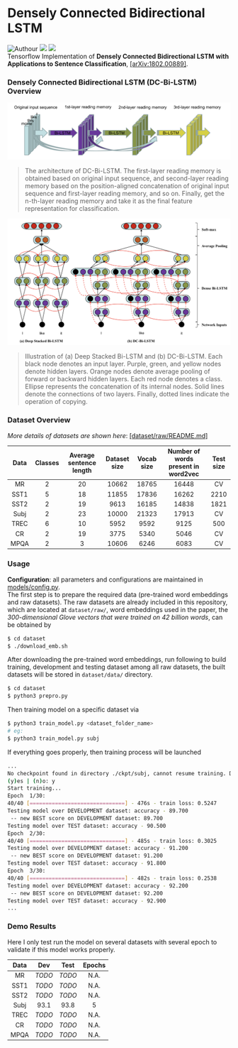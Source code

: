 # Densely Connected Bidirectional LSTM
![Authour](https://img.shields.io/badge/Author-Zhang%20Hao%20(Isaac%20Changhau)-blue.svg) ![](https://img.shields.io/badge/Python-3.6-brightgreen.svg) ![](https://img.shields.io/badge/TensorFlow-1.4.0-yellowgreen.svg)  
Tensorflow Implementation of **Densely Connected Bidirectional LSTM with Applications to Sentence Classification**, [[arXiv:1802.00889]](https://arxiv.org/pdf/1802.00889.pdf).

### Densely Connected Bidirectional LSTM (DC-Bi-LSTM) Overview
![model_graph_1](/docs/model_graph_1.png)
> The architecture of DC-Bi-LSTM. The first-layer reading memory is obtained based on original input sequence, and second-layer reading memory based on the position-aligned concatenation of original input sequence and first-layer reading memory, and so on. Finally, get the n-th-layer reading memory and take it as the final feature representation for classification.

![model_graph_2](/docs/model_graph_2.png)
> Illustration of (a) Deep Stacked Bi-LSTM and (b) DC-Bi-LSTM. Each black node denotes an input layer. Purple, green, and yellow nodes denote hidden layers. Orange nodes denote average pooling of forward or backward hidden layers. Each red node denotes a class. Ellipse represents the concatenation of its internal nodes. Solid lines denote the connections of two layers. Finally, dotted lines indicate the operation of copying.

### Dataset Overview
*More details of datasets are shown here*: [[dataset/raw/README.md]](/dataset/raw)

**Data** | Classes | Average sentence length | Dataset size | Vocab size | Number of words present in word2vec | Test size
:---: | :---: | :---: | :---: | :---: | :---: | :---:
MR | 2 | 20 | 10662 | 18765 | 16448 | CV
SST1 | 5 | 18 | 11855 | 17836 | 16262 | 2210
SST2 | 2 | 19 | 9613 | 16185 | 14838 | 1821
Subj | 2 | 23 | 10000 | 21323 | 17913 | CV
TREC | 6 | 10 | 5952 | 9592 | 9125 | 500
CR | 2 | 19 | 3775 | 5340 | 5046 | CV
MPQA | 2 | 3 | 10606 | 6246 | 6083 | CV

### Usage
**Configuration**: all parameters and configurations are maintained in [models/config.py](/models/config.py).  
The first step is to prepare the required data (pre-trained word embeddings and raw datasets). The raw datasets are already included in this repository, which are located at `dataset/raw/`, word embeddings used in the paper, the _300-dimensional Glove vectors that were trained on 42 billion words_, can be obtained by
```bash
$ cd dataset
$ ./download_emb.sh
```
After downloading the pre-trained word embeddings, run following to build training, development and testing dataset among all raw datasets, the built datasets will be stored in `dataset/data/` directory.
```bash
$ cd dataset
$ python3 prepro.py
```
Then training model on a specific dataset via
```bash
$ python3 train_model.py <dataset_folder_name>
# eg:
$ python3 train_model.py subj
```
If everything goes properly, then training process will be launched
```bash
...
No checkpoint found in directory ./ckpt/subj, cannot resume training. Do you want to start a new training session?
(y)es | (n)o: y
Start training...
Epoch  1/30:
40/40 [==============================] - 476s - train loss: 0.5247     
Testing model over DEVELOPMENT dataset: accuracy - 89.700
 -- new BEST score on DEVELOPMENT dataset: 89.700
Testing model over TEST dataset: accuracy - 90.500
Epoch  2/30:
40/40 [==============================] - 485s - train loss: 0.3025     
Testing model over DEVELOPMENT dataset: accuracy - 91.200
 -- new BEST score on DEVELOPMENT dataset: 91.200
Testing model over TEST dataset: accuracy - 91.800
Epoch  3/30:
40/40 [==============================] - 482s - train loss: 0.2538     
Testing model over DEVELOPMENT dataset: accuracy - 92.200
 -- new BEST score on DEVELOPMENT dataset: 92.200
Testing model over TEST dataset: accuracy - 92.900
...
```

### Demo Results
Here I only test run the model on several datasets with several epoch to validate if this model works properly.

**Data** | Dev | Test | Epochs
:---: | :---: | :---: | :---:
MR | _TODO_ | _TODO_ | N.A.
SST1 | _TODO_ | _TODO_ | N.A.
SST2 | _TODO_ | _TODO_ | N.A.
Subj | 93.1 | 93.8 | 5
TREC | _TODO_ | _TODO_ | N.A.
CR | _TODO_ | _TODO_ | N.A.
MPQA | _TODO_ | _TODO_ | N.A.

